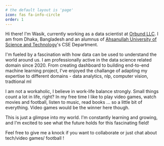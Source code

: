 ```yaml
---
# the default layout is 'page'
icon: fas fa-info-circle
order: 1
---
```

<!-- > Add Markdown syntax content to file `_tabs/about.md`{: .filepath } and it will show up on this page.
{: .prompt-tip } -->


Hi there! I'm Wasik, currently working as a data scientist at [Orbund LLC](https://orbund.com). I am from Dhaka, Bangladesh and an alumnus of [Ahsanullah University of Science and Technology](https://aust.edu)'s CSE Department.

I'm fueled by a fascination with how data can be used to understand the world around us. I am professionally active in the data science related domain since 2020. From creating dashboard to building end-to-end machine learning project, I've enjoyed the challange of adapting my expertise to different domains - data analytics, nlp, computer vision, tradtional ml

I am not a workaholic, I believe in work-life balance strongly. Small things count a lot in life, right? In my free time I like to play video games, watch movies and football, listen to music, read books ... so a little bit of everything. Video games would be the winner here though.

This is just a glimpse into my world. I'm constantly learning and growing, and I'm excited to see what the future holds for this fascinating field!

Feel free to give me a knock if you want to collaborate or just chat about tech/video games/ football !
